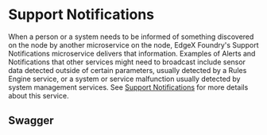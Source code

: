 # Support Notifications

When a person or a system needs to be informed of something discovered on the node by another microservice on the node, EdgeX Foundry's Support Notifications microservice delivers that information. Examples of Alerts and Notifications that other services might need to broadcast include sensor data detected outside of certain parameters, usually detected by a Rules Engine service, or a system or service malfunction usually detected by system management services.  See [Support Notifications](../../microservices/support/notifications/Ch-AlertsNotifications.md) for more details about this service.

## Swagger

<swagger-ui src="https://raw.githubusercontent.com/edgexfoundry/edgex-go/{{dev_version}}/openapi/{{api_version}}/support-notifications.yaml"/>